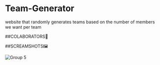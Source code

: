 
# Team-Generator
 website that randomly generates teams based on the number of members we want per team
 
 ##COLABORATORS🤝
 
 
 ##SCREAMSHOTS🖼️

![Group 5](https://user-images.githubusercontent.com/92597205/176452215-75eaaf3c-e203-40c3-89de-e678671d829c.jpg)
